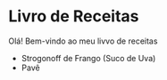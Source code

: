 # Livro de Receitas

Olá! Bem-vindo ao meu livvo de receitas
 - Strogonoff de Frango (Suco de Uva)
 - Pavê